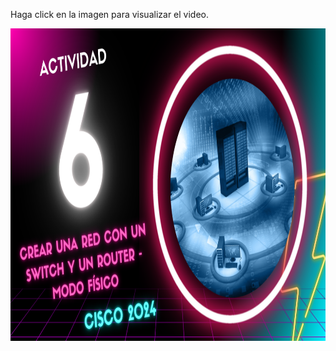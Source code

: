 Haga click en la imagen para visualizar el video.

<a href="https://drive.google.com/file/d/162gHyIExanC6slNPOBYNWcqYdoo2_pB5/view?usp=sharing">
    <img src="https://github.com/Marlith08/CDR_GRUPO_4/blob/main/Actividades/Actividad_6/MINIATURA_ACTIVIDAD_6.png" alt="Thumbnail" width="830" height="500">
</a>
